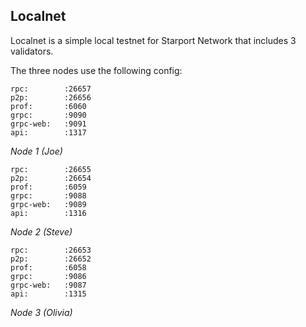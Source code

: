 ## Localnet

Localnet is a simple local testnet for Starport Network that includes 3 validators.

The three nodes use the following config:

```
rpc:        :26657
p2p:        :26656
prof:       :6060
grpc:       :9090
grpc-web:   :9091
api:        :1317
```
*Node 1 (Joe)*
```
rpc:        :26655
p2p:        :26654
prof:       :6059
grpc:       :9088
grpc-web:   :9089
api:        :1316
```
*Node 2 (Steve)*
```
rpc:        :26653
p2p:        :26652
prof:       :6058
grpc:       :9086
grpc-web:   :9087
api:        :1315
```
*Node 3 (Olivia)*